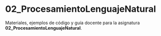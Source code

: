 # 02_ProcesamientoLenguajeNatural

Materiales, ejemplos de código y guía docente para la asignatura **02_ProcesamientoLenguajeNatural**.
